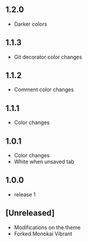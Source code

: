 ## 1.2.0
- Darker colors 

## 1.1.3
- Git decorator color changes 

## 1.1.2 
- Comment color changes 

## 1.1.1
- Color changes

## 1.0.1
- Color changes
- White when unsaved tab

## 1.0.0
- release 1 

## [Unreleased]
- Modifications on the theme
- Forked Monokai Vibrant 

